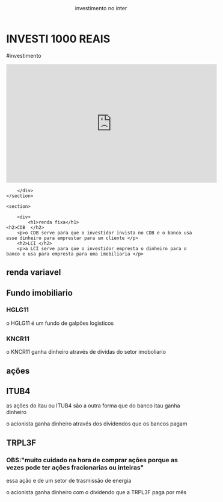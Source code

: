 <html lang="pt-Br">

<head>
    <link rel="stylesheet" href="style.css" />
   <link rel="preconnect" href="https://fonts.googleapis.com">
<link rel="preconnect" href="https://fonts.gstatic.com" crossorigin>
<link href="https://fonts.googleapis.com/css2?family=Bitcount+Prop+Single:wght@100..900&family=Merriweather:ital,opsz,wght@0,18..144,300..900;1,18..144,300..900&display=swap" rel="stylesheet">
    <title>precisa de pouco dinheiro para investir </title>
</head>

<body>
    <header> investimento no inter </header>
    <div class="chamada-text">
        <H1>INVESTI 1000 REAIS </H1>
        <p>#investimento</p>
    </div>
    <section>
        <div>
            <iframe width="560" height="315" src="https://www.youtube.com/embed/O0VhONHu33k?si=Wtbst-hGwgjERxKl"
                title="YouTube video player" frameborder="0"
                allow="accelerometer; autoplay; clipboard-write; encrypted-media; gyroscope; picture-in-picture; web-share"
                referrerpolicy="strict-origin-when-cross-origin" allowfullscreen></iframe>
                
        </div>
    </section>
    
    <section>

        <div>
            <h1>renda fixa</h1>
    <h2>CDB  </h2>
        <p>o CDB serve para que o investidor invista no CDB e o banco usa esse dinheiro para emprestar para um cliente </p>
        <h2>LCI </h2>
        <p>a LCI serve para que o investidor empresta o dinheiro para o banco e usa para empresta para uma imobiliaria </p>
</div>
    </section>
    <section>
        <div>
            <h1>renda variavel</h1>
            <h2>Fundo imobiliario</h2>
            <h3>HGLG11</h3>
            <P>o HGLG11 é um fundo de galpões logisticos </P>
            <h3>KNCR11</h3>
            <p>o KNCR11 ganha dinheiro através de dividas do setor imoboliario</p>
            <h1>ações</h1>
            <h2>ITUB4</h2>
            <p>as ações do itau ou ITUB4 são a outra forma que do  banco itau  ganha dinheiro</p>
            <p> o acionista ganha dinheiro através dos dividendos que os bancos pagam </p>
            <h2>TRPL3F</h2>
            <H3>OBS:"muito cuidado na hora de comprar ações porque as vezes pode ter ações fracionarias ou inteiras"</H3>
            <p>essa ação e de um setor de trasmissão de energia </p>
            <p> o acionista ganha dinheiro com o dividendo que a TRPL3F paga por mês</p>
        </div>
    </section>
</body>

</html>
